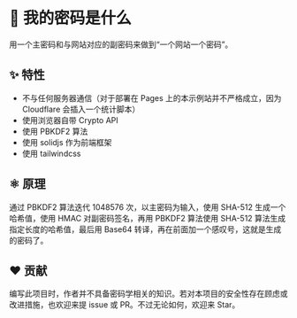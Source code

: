 # 🔐 我的密码是什么

用一个主密码和与网站对应的副密码来做到“一个网站一个密码”。

## ✨ 特性

- 不与任何服务器通信（对于部署在 Pages 上的本示例站并不严格成立，因为 Cloudflare 会插入一个统计脚本）
- 使用浏览器自带 Crypto API
- 使用 PBKDF2 算法
- 使用 solidjs 作为前端框架
- 使用 tailwindcss

## ⚛ 原理

通过 PBKDF2 算法迭代 1048576 次，以主密码为输入，使用 SHA-512 生成一个哈希值，使用 HMAC 对副密码签名，再用 PBKDF2 算法使用 SHA-512 算法生成指定长度的哈希值，最后用 Base64 转译，再在前面加一个感叹号，这就是生成的密码了。

## ❤ 贡献

编写此项目时，作者并不具备密码学相关的知识。若对本项目的安全性存在顾虑或改进措施，也欢迎来提 issue 或 PR。不过无论如何，欢迎来 Star。
